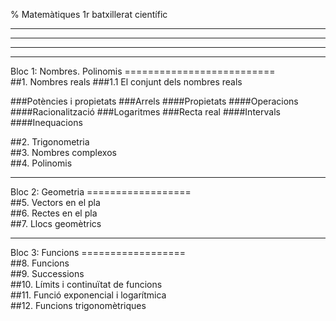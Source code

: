 % Matemàtiques 1r batxillerat científic





---

---

<!--
### [Índex](#index)
####[Bloc 1](#bloc1)
1. [Nombres reals](#tema1)
2. [Trigonometria](#tema2)
3. [Nombres complexos](#tema3)
4. [Polinomis](#tema4)

####[Bloc 2](#bloc2)
5. [Vectors en el pla](#tema4)
6. [Rectes en el pla](#tema5)
7. [Llocs geomètrics](#tema6)

####[Bloc 3](#bloc3)
8. [Funcions](#tema8)
9. [Successions](#tema9)
10. [Límits i continuïtat de funcions](#tema10)
11. [Funció exponencial i logarítmica](#tema11)
12. [Funcions trigonomètriques](#tema12)
-->




---

---


<div id='bloc1'/>
Bloc 1: Nombres. Polinomis
==========================

<div id='tema1'/>
##1. Nombres reals
###1.1 El conjunt dels nombres reals

###Potències i propietats
###Arrels
####Propietats
####Operacions
####Racionalització
###Logaritmes
###Recta real
####Intervals
####Inequacions

<div id='tema2'/>
##2. Trigonometria

<div id='tema3'/>
##3. Nombres complexos

<div id='tema4'/>
##4. Polinomis

---

<div id='bloc2'/>
Bloc 2: Geometria
==================

<div id='tema5'/>
##5. Vectors en el pla

<div id='tema6'/>
##6. Rectes en el pla

<div id='tema7'/>
##7. Llocs geomètrics

---

<div id='bloc3'/>
Bloc 3: Funcions
==================

<div id='tema8'/>
##8. Funcions

<div id='tema9'/>
##9. Successions

<div id='tema10'/>
##10. Límits i continuïtat de funcions

<div id='tema11'/>
##11. Funció exponencial i logarítmica

<div id='tema12'/>
##12. Funcions trigonomètriques




